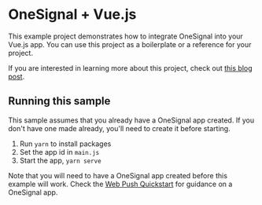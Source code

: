 # OneSignal + Vue.js

This example project demonstrates how to integrate OneSignal into your Vue.js app. You can use this project as a boilerplate or a reference for your project.

If you are interested in learning more about this project, check out [this blog post](#link).

## Running this sample

This sample assumes that you already have a OneSignal app created. If you don't have one made already, you'll need to create it before starting.

1. Run `yarn` to install packages
2. Set the app id in `main.js`
3. Start the app, `yarn serve`

Note that you will need to have a OneSignal app created before this example will work. Check the [Web Push Quickstart](https://documentation.onesignal.com/docs/web-push-quickstart#step-1-choose-integration) for guidance on a OneSignal app.
